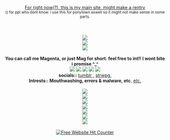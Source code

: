 <div align=center> <ins>For right now(?), this is my main site, might make a rentry</ins>
<div align=center> <sub>(( for ppl who dont know. i use this for ponytown aswell so it might not make sense in some parts.</sub>
<br></br>
<br></br>
<div align=center><img src="https://file.garden/Z27h4AbA8Ge0bepr/eVthgIHzYzyQhtVIEpSh.gif"/>
<div align=center><img src="https://file.garden/Z27h4AbA8Ge0bepr/cooltext472697457427533.png"/>
<div align=center><img src="https://file.garden/Z27h4AbA8Ge0bepr/b42e60b6.gif"/>
<br></br>
<strong>You can call me Magenta, or just Mag for short. feel free to int!! I wont bite i promise ^_^</strong>
<div align=center><img src="https://cdn.discordapp.com/emojis/1113867881311109210.webp?size=22&quality=lossless"/>
<img src="https://cdn.discordapp.com/emojis/1113884930527727698.webp?size=22&quality=lossless"/>
<img src="https://cdn.discordapp.com/emojis/1115013252582211584.webp?size=22&quality=lossless"/>
<img src="https://file.garden/Z27h4AbA8Ge0bepr/errorlexic.png"/>
<img src="https://file.garden/Z27h4AbA8Ge0bepr/missingtexturegender.png"/>
<div align=center> <strong>socials::</strong>
<a href="https://tumblr.com/missingt3xture/" rel="nofollow">tumblr ,</a>
<a href="https://missingt3xture.straw.page/" rel="nofollow">strwpg.</a>
<div align=center> <strong>Intrests:: Mouthwashing, errors & malware, etc.</strong>
<a href="https://missingt3xture.straw.page/interests" rel="nofollow">etc.</a>
<br></br>
<div align=center><img src="https://file.garden/Z27h4AbA8Ge0bepr/13b67c48.gif"/>
<div align=center><img src="https://file.garden/Z27h4AbA8Ge0bepr/cooltext472697401163834.png"/>
<div align=center><img src="https://file.garden/Z27h4AbA8Ge0bepr/b3795190.gif"/>
<div align=center><img src="https://file.garden/Z27h4AbA8Ge0bepr/cooltext472697499423442.png"/>
<div align=center><img src="https://file.garden/Z27h4AbA8Ge0bepr/windows.gif"/>
<div align=center><img src="https://file.garden/Z27h4AbA8Ge0bepr/cooltext472697589854445.png"/>
<div align=center><img src="https://file.garden/Z27h4AbA8Ge0bepr/2c555316.gif"/>
<br></br>

<div align=center><a href='https://www.free-website-hit-counter.com'><img src='https://www.free-website-hit-counter.com/zc.php?d=4&id=3030&s=5' border='0' alt='Free Website Hit Counter'>
